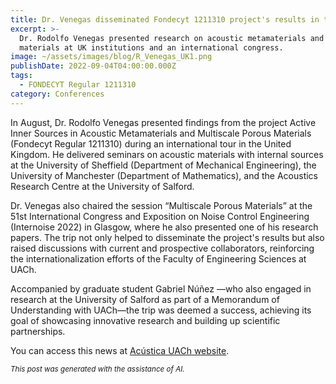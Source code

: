 ```yaml
---
title: Dr. Venegas disseminated Fondecyt 1211310 project's results in the UK
excerpt: >-
  Dr. Rodolfo Venegas presented research on acoustic metamaterials and porous
  materials at UK institutions and an international congress.
image: ~/assets/images/blog/R_Venegas_UK1.png
publishDate: 2022-09-04T04:00:00.000Z
tags:
  - FONDECYT Regular 1211310
category: Conferences
---
```


In August, Dr. Rodolfo Venegas presented findings from the project Active Inner Sources in Acoustic Metamaterials and Multiscale Porous Materials (Fondecyt Regular 1211310) during an international tour in the United Kingdom. He delivered seminars on acoustic materials with internal sources at the University of Sheffield (Department of Mechanical Engineering), the University of Manchester (Department of Mathematics), and the Acoustics Research Centre at the University of Salford.

Dr. Venegas also chaired the session “Multiscale Porous Materials” at the 51st International Congress and Exposition on Noise Control Engineering (Internoise 2022) in Glasgow, where he also presented one of his research papers. The trip not only helped to disseminate the project's results but also raised discussions with current and prospective collaborators, reinforcing the internationalization efforts of the Faculty of Engineering Sciences at UACh.

Accompanied by graduate student Gabriel Núñez —who also engaged in research at the University of Salford as part of a Memorandum of Understanding with UACh—the trip was deemed a success, achieving its goal of showcasing innovative research and building up scientific partnerships.

You can access this news at [Acústica UACh website](https://www.acusticauach.cl?p=15517).

<p><small><i>This post was generated with the assistance of AI.</i></small></p>
